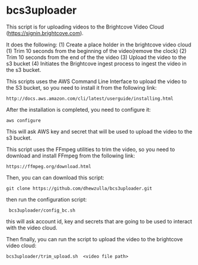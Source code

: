 # bcs3uploader

This script is for uploading videos to the Brightcove Video Cloud (https://signin.brightcove.com).

It does the following:
   (1) Create a place holder in the brightcove video cloud
   (1) Trim 10 seconds from the beginning of the video(remove the clock)
   (2) Trim 10 seconds from the end of the the video
   (3) Upload the video to the s3 bucket
   (4) Initiates the Brightcove ingest process to ingest the video in the s3 bucket.
   
This scripts uses the AWS Command Line Interface to upload the video to the S3 bucket, so you need to install it from the following link:

    http://docs.aws.amazon.com/cli/latest/userguide/installing.html

After the installation is completed, you need to configure it:

    aws configure

This will ask AWS key and secret that will be used to upload the video to the s3 bucket.

This script uses the FFmpeg utilities to trim the video, so you need to download and install FFmpeg from the following link:

    https://ffmpeg.org/download.html

Then, you can can download this script:

    git clone https://github.com/dhewzulla/bcs3uploader.git
    

then run the configuration script:

     bcs3uploader/config_bc.sh
   
this will ask account id, key and secrets that are going to be used to interact with the video cloud.

Then finally, you can run the script to upload the video to the brightcove video cloud:

    bcs3uploader/trim_upload.sh  <video file path>
    



   
   


